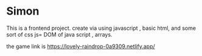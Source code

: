 # Simon
This is a  frontend  project. create via using javascript , basic html, and some sort of css
js= DOM of java script  , arrays. 

the game link is 
https://lovely-raindrop-0a9309.netlify.app/
